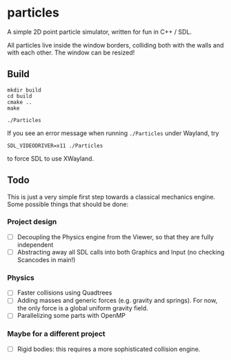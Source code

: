 # particles
A simple 2D point particle simulator, written for fun in C++ / SDL.

All particles live inside the window borders, colliding both with the walls and with each other. The window can be resized!

## Build
```
mkdir build
cd build
cmake ..
make

./Particles
```

If you see an error message when running `./Particles` under Wayland, try
```
SDL_VIDEODRIVER=x11 ./Particles
```
to force SDL to use XWayland.

## Todo
This is just a very simple first step towards a classical mechanics engine. Some possible things that should be done:

### Project design
- [ ] Decoupling the Physics engine from the Viewer, so that they are fully independent
- [ ] Abstracting away all SDL calls into both Graphics and Input (no checking Scancodes in main!)
### Physics
- [ ] Faster collisions using Quadtrees
- [ ] Adding masses and generic forces (e.g. gravity and springs). For now, the only force is a global uniform gravity field.
- [ ] Parallelizing some parts with OpenMP

### Maybe for a different project
- [ ] Rigid bodies: this requires a more sophisticated collision engine. 

